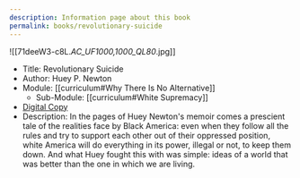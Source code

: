 ```yaml
---
description: Information page about this book
permalink: books/revolutionary-suicide
---
```


![[71deeW3-c8L._AC_UF1000,1000_QL80_.jpg]]

- Title: Revolutionary Suicide
- Author: Huey P. Newton
- Module: [[curriculum#Why There Is No Alternative]]
	- Sub-Module: [[curriculum#White Supremacy]]
- [Digital Copy](https://archive.org/download/Revolutionarysuicidehuey/-data-anonfiles-1366699519980.pdf)
- Description: In the pages of Huey Newton's memoir comes a prescient tale of the realities face by Black America: even when they follow all the rules and try to support each other out of their oppressed position, white America will do everything in its power, illegal or not, to keep them down. And what Huey fought this with was simple: ideas of a world that was better than the one in which we are living.